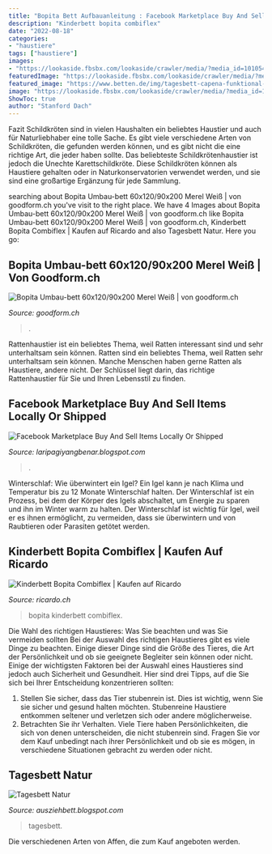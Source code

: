 ```yaml
---
title: "Bopita Bett Aufbauanleitung : Facebook Marketplace Buy And Sell Items Locally Or Shipped"
description: "Kinderbett bopita combiflex"
date: "2022-08-18"
categories:
- "haustiere"
tags: ["haustiere"]
images:
- "https://lookaside.fbsbx.com/lookaside/crawler/media/?media_id=10105436609243635"
featuredImage: "https://lookaside.fbsbx.com/lookaside/crawler/media/?media_id=10105436609243635"
featured_image: "https://www.betten.de/img/tagesbett-capena-funktional-nachttisch.jpg"
image: "https://lookaside.fbsbx.com/lookaside/crawler/media/?media_id=10105436609243635"
ShowToc: true
author: "Stanford Dach"
---
```



Fazit
Schildkröten sind in vielen Haushalten ein beliebtes Haustier und auch für Naturliebhaber eine tolle Sache. Es gibt viele verschiedene Arten von Schildkröten, die gefunden werden können, und es gibt nicht die eine richtige Art, die jeder haben sollte. Das beliebteste Schildkrötenhaustier ist jedoch die Unechte Karettschildkröte. Diese Schildkröten können als Haustiere gehalten oder in Naturkonservatorien verwendet werden, und sie sind eine großartige Ergänzung für jede Sammlung.

	

		
searching about Bopita Umbau-bett 60x120/90x200 Merel Weiß | von goodform.ch you've visit to the right place. We have 4 Images about Bopita Umbau-bett 60x120/90x200 Merel Weiß | von goodform.ch like Bopita Umbau-bett 60x120/90x200 Merel Weiß | von goodform.ch, Kinderbett Bopita Combiflex | Kaufen auf Ricardo and also Tagesbett Natur. Here you go:
		
    
## Bopita Umbau-bett 60x120/90x200 Merel Weiß | Von Goodform.ch

<img loading=lazy src="https://www.goodform.ch/media/catalog/product/cache/1/image/1800x/040ec09b1e35df139433887a97daa66f/b/o/bopita_umbau-bett_60x12090x200_merel_wei_2.jpg" onerror="this.onerror=null;this.src='https://tse3.mm.bing.net/th?id=OIP.DoT2bwHBCYzpGGC49rZ2FwHaFe&amp;pid=15.1';" alt="Bopita Umbau-bett 60x120/90x200 Merel Weiß | von goodform.ch">

_Source: goodform.ch_

>. 

	

Rattenhaustier ist ein beliebtes Thema, weil Ratten interessant sind und sehr unterhaltsam sein können.
Ratten sind ein beliebtes Thema, weil Ratten sehr unterhaltsam sein können. Manche Menschen haben gerne Ratten als Haustiere, andere nicht. Der Schlüssel liegt darin, das richtige Rattenhaustier für Sie und Ihren Lebensstil zu finden.

    
## Facebook Marketplace Buy And Sell Items Locally Or Shipped

<img loading=lazy src="https://lookaside.fbsbx.com/lookaside/crawler/media/?media_id=10105436609243635" onerror="this.onerror=null;this.src='https://tse2.mm.bing.net/th?id=OIP.wUzeTNx32DMQTHRuQYAgXgHaJ4&amp;pid=15.1';" alt="Facebook Marketplace Buy And Sell Items Locally Or Shipped">

_Source: laripagiyangbenar.blogspot.com_

>. 

	

Winterschlaf: Wie überwintert ein Igel?
Ein Igel kann je nach Klima und Temperatur bis zu 12 Monate Winterschlaf halten. Der Winterschlaf ist ein Prozess, bei dem der Körper des Igels abschaltet, um Energie zu sparen und ihn im Winter warm zu halten. Der Winterschlaf ist wichtig für Igel, weil er es ihnen ermöglicht, zu vermeiden, dass sie überwintern und von Raubtieren oder Parasiten getötet werden.

    
## Kinderbett Bopita Combiflex | Kaufen Auf Ricardo

<img loading=lazy src="https://img.ricardostatic.ch/t_1000x750/pl/1066650492/11/1/kinderbett-bopita-combiflex.jpg" onerror="this.onerror=null;this.src='https://tse1.mm.bing.net/th?id=OIP.HlBMVWmdZjK7f1DhJxY9FgHaFj&amp;pid=15.1';" alt="Kinderbett Bopita Combiflex | Kaufen auf Ricardo">

_Source: ricardo.ch_

>bopita kinderbett combiflex. 

	

Die Wahl des richtigen Haustieres: Was Sie beachten und was Sie vermeiden sollten
Bei der Auswahl des richtigen Haustieres gibt es viele Dinge zu beachten. Einige dieser Dinge sind die Größe des Tieres, die Art der Persönlichkeit und ob sie geeignete Begleiter sein können oder nicht. Einige der wichtigsten Faktoren bei der Auswahl eines Haustieres sind jedoch auch Sicherheit und Gesundheit. Hier sind drei Tipps, auf die Sie sich bei Ihrer Entscheidung konzentrieren sollten:
1. Stellen Sie sicher, dass das Tier stubenrein ist. Dies ist wichtig, wenn Sie sie sicher und gesund halten möchten. Stubenreine Haustiere entkommen seltener und verletzen sich oder andere möglicherweise.
2. Betrachten Sie ihr Verhalten. Viele Tiere haben Persönlichkeiten, die sich von denen unterscheiden, die nicht stubenrein sind. Fragen Sie vor dem Kauf unbedingt nach ihrer Persönlichkeit und ob sie es mögen, in verschiedene Situationen gebracht zu werden oder nicht.

    
## Tagesbett Natur

<img loading=lazy src="https://www.betten.de/img/tagesbett-capena-funktional-nachttisch.jpg" onerror="this.onerror=null;this.src='https://tse2.mm.bing.net/th?id=OIP.23lxEFgzMo6fCrdaM-bl4AHaEC&amp;pid=15.1';" alt="Tagesbett Natur">

_Source: ausziehbett.blogspot.com_

>tagesbett. 

	

Die verschiedenen Arten von Affen, die zum Kauf angeboten werden.

